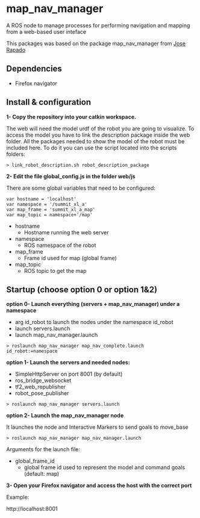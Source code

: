 # map_nav_manager

A ROS node to manage processes for performing navigation and mapping from a web-based user inteface

This packages was based on the package map_nav_manager from [Jose Rapado](https://github.com/JoseRobotnik/map_nav_manager.git)


## Dependencies

* Firefox navigator

## Install & configuration


**1- Copy the repository into your catkin workspace.**

The web will need the model urdf of the robot you are going to visualize. To access the model you have to link the description package inside the web folder. All the packages needed to show the model of the robot must be included here. To do it you can use the script located into the scripts folders:

```
> link_robot_description.sh robot_description_package
```

**2- Edit the file global_config.js in the folder web/js**

There are some global variables that need to be configured:

```
var hostname = 'localhost'
var namespace = '/summit_xl_a'
var map_frame = 'summit_xl_a_map'
var map_topic = namespace+'/map'
```

* hostname
  * Hostname running the web server
* namespace
  * ROS namespace of the robot
* map_frame
  * Frame id used for map (global frame)
* map_topic
  * ROS topic to get the map

## Startup (choose option 0 or option 1&2)
**option 0- Launch everything (servers + map_nav_manager) under a namespace**
* arg id_robot to launch the nodes under the namespace id_robot
* launch servers.launch
* launch map_nav_manager.launch
```
> roslaunch map_nav_manager map_nav_complete.launch id_robot:=namespace
```

**option 1- Launch the servers and needed nodes:**

* SimpleHttpServer on port 8001 (by default)
* ros_bridge_websocket
* tf2_web_republisher
* robot_pose_publisher

```
> roslaunch map_nav_manager servers.launch 
```


**option 2- Launch the map_nav_manager node**

It launches the node and Interactive Markers to send goals to move_base

```
> roslaunch map_nav_manager map_nav_manager.launch
```

Arguments for the launch file:

* global_frame_id
  * global frame id used to represent the model and command goals (default: map)


**3- Open your Firefox navigator and access the host with the correct port**

Example:

http://localhost:8001


